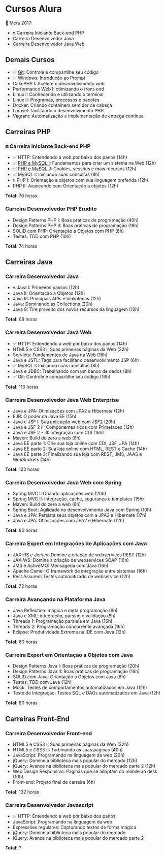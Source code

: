 # Cursos Alura

:dart: Meta 2017:

- :on: Carreira Iniciante Back-end PHP
- Carreira Desenvolvedor Java
- Carreira Desenvolvedor Java Web

## Demais Cursos

- :white_check_mark: [Git]: Controle e compartilhe seu código
- :white_check_mark: Windows: Introdução ao Prompt
- CakePHP I: Acelere o desenvolvimento web
- Performance Web I: otimizando o front-end
- Linux I: Conhecendo e utilizando o terminal
- Linux II: Programas, processos e pacotes
- Docker: Criando containers sem dor de cabeça
- Laravel: facilitando o desenvolvimento PHP
- Vagrant: Automatização e implementação de entrega contínua

## Carreiras PHP

### :on: Carreira Iniciante Back-end PHP

- :white_check_mark: HTTP: Entendendo a web por baixo dos panos  (14h)
- :white_check_mark: [PHP e MySQL I]: Fundamentos para criar um sistema na Web (12h)
- :white_check_mark: [PHP e MySQL II]: Cookies, sessões e mais recursos (12h)
- :white_check_mark: MySQL I: Iniciando suas consultas (8h)
- :on: PHP I: Orientação a objetos com sua linguagem preferida (12h)
- PHP II: Avançando com Orientação a objetos (12h)

__Total:__ 70 horas

### Carreira Desenvolvedor PHP Erudito

- Design Patterns PHP I: Boas práticas de programação (40h)
- Design Patterns PHP II: Boas práticas de programação (16h)
- SOLID com PHP: Orientação a Objetos com PHP (8h)
- Testes: TDD com PHP (10h)

__Total:__ 74 horas

## Carreiras Java

### Carreira Desenvolvedor Java

- :on: Java I: Primeiros passos (12h)
- Java II: Orientação a Objetos (12h)
- Java III: Principais APIs e bibliotecas (12h)
- Java: Dominando as Collections (20h)
- Java 8: Tire proveito dos novos recursos da linguagem (12h)

__Total:__ 68 horas

### Carreira Desenvolvedor Java Web

- :white_check_mark: HTTP: Entendendo a web por baixo dos panos (14h)
- HTML5 e CSS3 I: Suas primeiras páginas da Web (32h)
- Servlets: Fundamentos de Java na Web (16h)
- Java e JSTL: Tags para facilitar o desenvolvimento JSP (6h)
- :white_check_mark: MySQL I: Inicianco suas consultas (8h)
- Java e JDBC: Trabalhando com um banco de dados (8h)
- :white_check_mark: Git: Controle e compartilhe seu código (16h)

__Total:__ 110 horas

### Carreira Desenvolvedor Java Web Enterprise

- Java e JPA: Otimizações com JPA2 e Hibernate (12h)
- EJB: O poder da Java EE (15h)
- Java e JSF I: Sua aplicação web com JSF2 (20h)
- Java e JSF 2 II: Componentes ricos com Primefaces (12h)
- Java e JSF 2 - III: Integração com CDI (16h)
- Maven: Build do zero a web (6h)
- Java EE parte 1: Crie sua loja online com CDI, JSF, JPA (14h)
- Java EE parte 2: Sua loja online com HTML, REST e Cache (14h)
- Java EE parte 3: Finalizando sua loja com REST, JMS, JAAS e WebSockets (14h)

__Total:__ 123 horas

### Carreira Desenvolvedor Java Web com Spring

- Spring MVC I: Criando aplicações web (20h)
- Spring MVC II: Integração, cache, segurança e templates (15h)
- Maven: Build do zero a web (6h)
- Spring Boot: Agilidade no desenvolvimento Java com Spring (10h)
- Java e JPA: Persista seus objetos com a JPA2 e Hibernate (17h)
- Java e JPA: Otimizações com JPA2 e Hibernate (12h)

__Total:__ 80 horas

### Carreira Expert em Integrações de Aplicações com Java

- JAX-RS e Jersey: Domine a criação de webservices REST (12h)
- JAX-WS: Domine a criação de webservices SOAP (16h)
- JMS e ActiveMQ: Mensageria com Java (16h)
- Apache Camel: O framework de integração entre sistemas (16h)
- Rest Assured: Testes automatizado de webservice (12h)

__Total:__ 72 horas

### Carreira Avançando na Plataforma Java

- Java Reflection: mágica e meta programação (8h)
- Java e XML: integração, parsing e validação (8h)
- Threads 1: Programação paralela em Java (16h)
- Threads 2: Programação concorrente avançada (16h)
- Eclipse: Produtividade Extrema na IDE com Java (12h)

__Total:__ 60 horas

### Carreira Expert em Orientação a Objetos com Java

- Design Patterns Java I: Boas práticas de programação (20h)
- Design Patterns Java II: Boas práticas de programação (16h)
- SOLID com Java: Oriantação a Objetos com Java (8h)
- Testes: TDD com Java (12h)
- Mock: Testes de comportamentos automatizados em Java (12h)
- Teste de Integração: Testes SQL e DAOs automatizados em Java (12h)

__Total:__ 80 horas

## Carreiras Front-End

### Carreira Desenvolvedor Front-end

- HTML5 e CSS3 I: Suas primeiras páginas da Web (32h)
- HTML5 e CSS3 II: Turbinando as suas páginas (40h)
- JavaScript: Programando na linguagem da web (20h)
- jQuery: Domine a biblioteca mais popular do mercado (12h)
- jQuery: Avance na biblioteca mais popular do mercado parte 2 (12h)
- Web Design Responsivo: Páginas que se adaptam do mobile ao desk (10h)
- Front-end: Projeto final de carreira (6h)

__Total:__ 132 horas

### Carreira Desenvolvedor Javascript

- :white_check_mark: HTTP: Entendendo a web por baixo dos panos
- JavaScript: Programando na linguagem da web
- Expressões regulares: Capturando textos de forma mágica
- jQuery: Domine a biblioteca mais popular do mercado
- jQuery: Avance na biblioteca mais popular do mercado parte 2

__Total:__ ?

[PHP e MySQL I]: https://github.com/fromnanda/alura-cursos/tree/master/iniciante-backend-php/php-mysql-i
[Git]: https://github.com/fromnanda/alura-cursos/tree/master/engenheiro-devops/git
[PHP e MySQL II]: https://github.com/fromnanda/alura-cursos/blob/master/iniciante-backend-php/php-mysql-iI/notes.md
